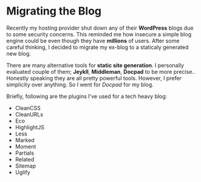# Migrating the Blog

Recently my hosting provider shut down any of their **WordPress** blogs  due to some security concerns. This reminded me how insecure a simple blog engine could be even though they have **millions** of users. After some careful thinking, I decided to migrate my ex-blog to a staticaly generated new blog.

There are many alternative tools for **static site generation**. I personally evaluated couple of them; **Jeykll**, **Middleman**, **Docpad** to be more precise.. Honestly speaking they are all pretty powerful tools. However, I prefer simplicity over anything. So I went for *Docpad* for my blog.

Briefly, following are the plugins I've used for a tech heavy blog:

* CleanCSS
* CleanURLs
* Eco
* HighlightJS
* Less
* Marked
* Moment
* Partials
* Related
* Sitemap
* Uglify
